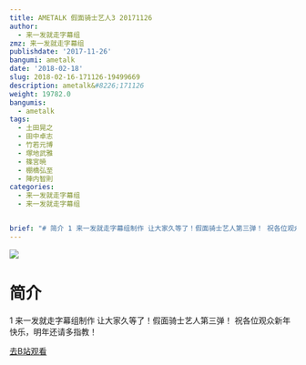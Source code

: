 ```yaml
---
title: AMETALK 假面骑士艺人3 20171126
author:
  - 来一发就走字幕组
zmz: 来一发就走字幕组
publishdate: '2017-11-26'
bangumi: ametalk
date: '2018-02-18'
slug: 2018-02-16-171126-19499669
description: ametalk&#8226;171126
weight: 19782.0
bangumis:
  - ametalk
tags:
  - 土田晃之
  - 田中卓志
  - 竹若元博
  - 塚地武雅
  - 篠宮暁
  - 棚橋弘至
  - 陣内智則
categories:
  - 来一发就走字幕组
  - 来一发就走字幕组


brief: "# 简介 1 来一发就走字幕组制作 让大家久等了！假面骑士艺人第三弹！ 祝各位观众新年快乐，明年还请多指教！"
---
```

![](https://i.imgur.com/vfxqTuk.png)
# 简介  
1
来一发就走字幕组制作
让大家久等了！假面骑士艺人第三弹！
祝各位观众新年快乐，明年还请多指教！  

[去B站观看](https://www.bilibili.com/video/av19499669/)
 
